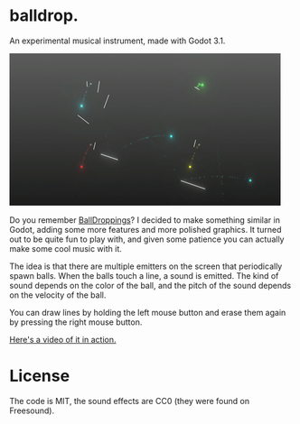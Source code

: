 # balldrop.
An experimental musical instrument, made with Godot 3.1.

![Demo](demo/demo.gif)

Do you remember [BallDroppings](http://www.thaoh.net/BallDroppings/)? I decided to make something similar in Godot, adding some more features and more polished graphics. It turned out to be quite fun to play with, and given some patience you can actually make some cool music with it.

The idea is that there are multiple emitters on the screen that periodically spawn balls. When the balls touch a line, a sound is emitted. The kind of sound depends on the color of the ball, and the pitch of the sound depends on the velocity of the ball.

You can draw lines by holding the left mouse button and erase them again by pressing the right mouse button.



[Here's a video of it in action.](https://www.youtube.com/watch?v=yhKnGPcZmE4)

# License
The code is MIT, the sound effects are CC0 (they were found on Freesound).
